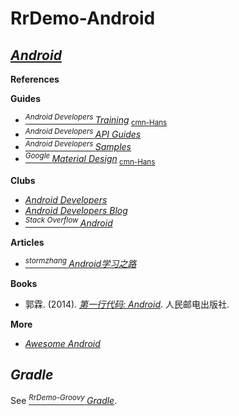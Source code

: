 # RrDemo-Android

## [*Android*](http://android.com/)
**References**

**Guides**
- [<sup>*Android Developers* </sup>*Training*](http://developer.android.com/training)<sub> [cmn-Hans](http://hukai.me/android-training-course-in-chinese)</sub>
- [<sup>*Android Developers* </sup>*API Guides*](http://developer.android.com/guide)
- [<sup>*Android Developers* </sup>*Samples*](http://developer.android.com/samples)
- [<sup>*Google* </sup>*Material Design*](http://material.google.com/)<sub> [cmn-Hans](http://www.apkbus.com/design/)</sub>

**Clubs**
- [*Android Developers*](http://developer.android.com/)
- [*Android Developers Blog*](http://android-developers.blogspot.com/)
- [<sup>*Stack Overflow* </sup>*Android*](http://stackoverflow.com/tags/android)

**Articles**
- [<sup>*stormzhang* </sup>*Android学习之路*](http://stormzhang.com/android/2014/07/07/learn-android-from-rookie)

**Books**
- 郭霖. (2014). [*第一行代码: Android*](http://ptpress.com.cn/Book.aspx?id=38871). 人民邮电出版社.

**More**
- [*Awesome Android*](http://github.com/JStumpp/awesome-android)

## *Gradle*
See [<sup>*RrDemo-Groovy* </sup>*Gradle*](../groovy/readme.md#gradle).
